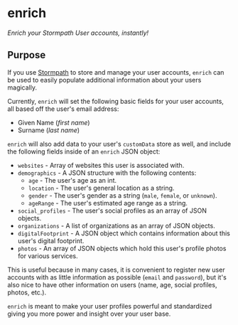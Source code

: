 # enrich

*Enrich your Stormpath User accounts, instantly!*


## Purpose

If you use [Stormpath][] to store and manage your user accounts, `enrich` can be
used to easily populate additional information about your users magically.

Currently, `enrich` will set the following basic fields for your user accounts,
all based off the user's email address:

- Given Name (*first name*)
- Surname (*last name*)

`enrich` will also add data to your user's `customData` store as well, and
include the following fields inside of an `enrich` JSON object:

- `websites` - Array of websites this user is associated with.
- `demographics` - A JSON structure with the following contents:
  - `age` - The user's age as an int.
  - `location` - The user's general location as a string.
  - `gender` - The user's gender as a string (`male`, `female`, or `unknown`).
  - `ageRange` - The user's estimated age range as a string.
- `social_profiles` - The user's social profiles as an array of JSON objects.
- `organizations` - A list of organizations as an array of JSON objects.
- `digitalFootprint` - A JSON object which contains information about this
  user's digital footprint.
- `photos` - An array of JSON objects which hold this user's profile photos for
  various services.

This is useful because in many cases, it is convenient to register new user
accounts with as little information as possible (`email` and `password`), but
it's also nice to have other information on users (name, age, social profiles,
photos, etc.).

`enrich` is meant to make your user profiles powerful and standardized giving
you more power and insight over your user base.


  [Stormpath]: https://stormpath.com/ "Stormpath"
